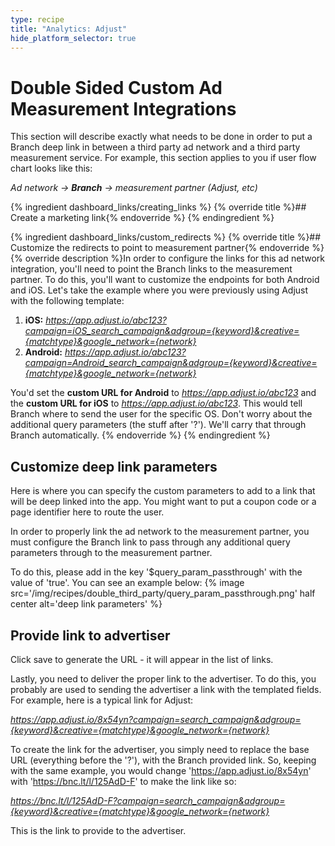 ```yaml
---
type: recipe
title: "Analytics: Adjust"
hide_platform_selector: true
---
```


# Double Sided Custom Ad Measurement Integrations

This section will describe exactly what needs to be done in order to put a Branch deep link in between a third party ad network and a third party measurement service. For example, this section applies to you if user flow chart looks like this:

_Ad network -> **Branch** -> measurement partner (Adjust, etc)_

{% ingredient dashboard_links/creating_links %}
{% override title %}## Create a marketing link{% endoverride %}
{% endingredient %}

{% ingredient dashboard_links/custom_redirects %}
{% override title %}## Customize the redirects to point to measurement partner{% endoverride %}
{% override description %}In order to configure the links for this ad network integration, you'll need to point the Branch links to the measurement partner. To do this, you'll want to customize the endpoints for both Android and iOS. Let's take the example where you were previously using Adjust with the following template:

1. **iOS:** _https://app.adjust.io/abc123?campaign=iOS_search_campaign&adgroup={keyword}&creative={matchtype}&google_network={network}_
1. **Android:** _https://app.adjust.io/abc123?campaign=Android_search_campaign&adgroup={keyword}&creative={matchtype}&google_network={network}_

You'd set the **custom URL for Android** to _https://app.adjust.io/abc123_ and the **custom URL for iOS** to _https://app.adjust.io/abc123_. This would tell Branch where to send the user for the specific OS. Don't worry about the additional query parameters (the stuff after '?'). We'll carry that through Branch automatically.
{% endoverride %}
{% endingredient %}

## Customize deep link parameters

Here is where you can specify the custom parameters to add to a link that will be deep linked into the app. You might want to put a coupon code or a page identifier here to route the user.

In order to properly link the ad network to the measurement partner, you must configure the Branch link to pass through any additional query parameters through to the measurement partner. 

To do this, please add in the key '$query_param_passthrough' with the value of 'true'. You can see an example below:
{% image src='/img/recipes/double_third_party/query_param_passthrough.png' half center alt='deep link parameters' %}

## Provide link to advertiser

Click save to generate the URL - it will appear in the list of links.

Lastly, you need to deliver the proper link to the advertiser. To do this, you probably are used to sending the advertiser a link with the templated fields. For example, here is a typical link for Adjust:

_https://app.adjust.io/8x54yn?campaign=search_campaign&adgroup={keyword}&creative={matchtype}&google_network={network}_

To create the link for the advertiser, you simply need to replace the base URL (everything before the '?'), with the Branch provided link. So, keeping with the same example, you would change 'https://app.adjust.io/8x54yn' with 'https://bnc.lt/l/125AdD-F' to make the link like so:

_https://bnc.lt/l/125AdD-F?campaign=search_campaign&adgroup={keyword}&creative={matchtype}&google_network={network}_

This is the link to provide to the advertiser.
